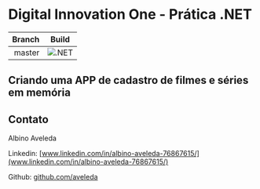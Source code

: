 # Digital Innovation One - Prática .NET

|Branch|Build|
|-:|-|
|master|![.NET](https://github.com/aveleda/filmes-series/workflows/.NET/badge.svg)|

## Criando uma APP de cadastro de filmes e séries em memória

## Contato

Albino Aveleda

Linkedin:  [www.linkedin.com/in/albino-aveleda-76867615/](www.linkedin.com/in/albino-aveleda-76867615/)

Github:  [github.com/aveleda](https://github.com/aveleda)
